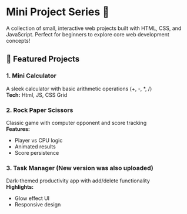 # Mini Project Series 🚀

A collection of small, interactive web projects built with HTML, CSS, and JavaScript. Perfect for beginners to explore core web development concepts!

## 🌟 Featured Projects

### 1. Mini Calculator
A sleek calculator with basic arithmetic operations (+, -, *, /)  
**Tech:** Html, JS, CSS Grid  

### 2. Rock Paper Scissors
Classic game with computer opponent and score tracking  
**Features:**  
- Player vs CPU logic  
- Animated results  
- Score persistence  

### 3. Task Manager (New version was also uploaded)
Dark-themed productivity app with add/delete functionality  
**Highlights:**   
- Glow effect UI  
- Responsive design  
